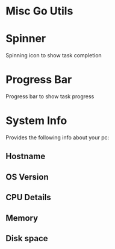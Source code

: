 # Misc Go Utils

# Spinner
Spinning icon to show task completion

# Progress Bar
Progress bar to show task progress

# System Info
Provides the following info about your pc:
## Hostname
## OS Version
## CPU Details
## Memory
## Disk space
